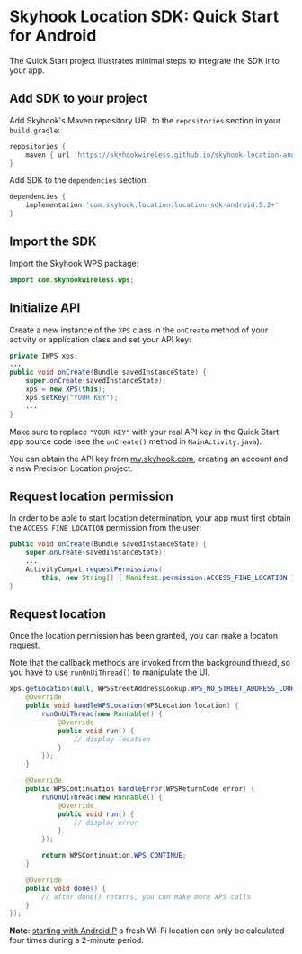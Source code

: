 # Skyhook Location SDK: Quick Start for Android

The Quick Start project illustrates minimal steps to integrate the SDK into your app.

## Add SDK to your project

Add Skyhook's Maven repository URL to the `repositories` section in your `build.gradle`:
```gradle
repositories {
    maven { url 'https://skyhookwireless.github.io/skyhook-location-android' }
}
```

Add SDK to the `dependencies` section:
```gradle
dependencies {
    implementation 'com.skyhook.location:location-sdk-android:5.2+'
}
```

## Import the SDK

Import the Skyhook WPS package:
```java
import com.skyhookwireless.wps;
```

## Initialize API

Create a new instance of the `XPS` class in the `onCreate` method of your activity or application class and set your API key:
```java
private IWPS xps;
...
public void onCreate(Bundle savedInstanceState) {
    super.onCreate(savedInstanceState);
    xps = new XPS(this);
    xps.setKey("YOUR KEY");
    ...
}
```

Make sure to replace `"YOUR KEY"` with your real API key in the Quick Start app source code (see the `onCreate()` method in `MainActivity.java`).

You can obtain the API key from [my.skyhook.com](https://my.skyhook.com), creating an account and a new Precision Location project.

## Request location permission

In order to be able to start location determination, your app must first obtain the `ACCESS_FINE_LOCATION` permission from the user:
```java
public void onCreate(Bundle savedInstanceState) {
    super.onCreate(savedInstanceState);
    ...
    ActivityCompat.requestPermissions(
        this, new String[] { Manifest.permission.ACCESS_FINE_LOCATION }, 0);
}
```

## Request location

Once the location permission has been granted, you can make a locaton request.

Note that the callback methods are invoked from the background thread, so you have to use `runOnUiThread()` to manipulate the UI.
```java
xps.getLocation(null, WPSStreetAddressLookup.WPS_NO_STREET_ADDRESS_LOOKUP, false, new WPSLocationCallback() {
    @Override
    public void handleWPSLocation(WPSLocation location) {
        runOnUiThread(new Runnable() {
            @Override
            public void run() {
                // display location
            }
        });
    }

    @Override
    public WPSContinuation handleError(WPSReturnCode error) {
        runOnUiThread(new Runnable() {
            @Override
            public void run() {
                // display error
            }
        });

        return WPSContinuation.WPS_CONTINUE;
    }

    @Override
    public void done() {
        // after done() returns, you can make more XPS calls
    }
});
```

**Note**: [starting with Android P](https://developer.android.com/guide/topics/connectivity/wifi-scan#wifi-scan-throttling) a fresh Wi-Fi location can only be calculated four times during a 2-minute period.
